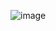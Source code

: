 ![image](https://user-images.githubusercontent.com/58075996/111066157-2607e080-84f0-11eb-8ea1-65177f5c87bd.png)
